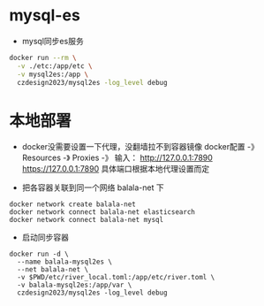 # mysql-es 
- mysql同步es服务

```bash
docker run --rm \
  -v ./etc:/app/etc \
  -v mysql2es:/app \
  czdesign2023/mysql2es -log_level debug
```


# 本地部署

- docker没需要设置一下代理，没翻墙拉不到容器镜像
  docker配置 -》 Resources -》 Proxies -》 输入： http://127.0.0.1:7890 https://127.0.0.1:7890
  具体端口根据本地代理设置而定

- 把各容器关联到同一个网络 balala-net 下 
```shell
docker network create balala-net
docker network connect balala-net elasticsearch
docker network connect balala-net mysql
```


- 启动同步容器
```shell
docker run -d \
  --name balala-mysql2es \
  --net balala-net \
  -v $PWD/etc/river_local.toml:/app/etc/river.toml \
  -v balala-mysql2es:/app/var \
  czdesign2023/mysql2es -log_level debug
```
